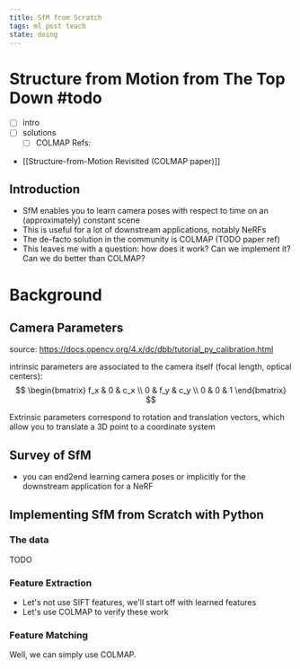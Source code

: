```yaml
---
title: SfM from Scratch
tags: ml post teach
state: doing
---
```


# Structure from Motion from The Top Down #todo

- [ ] intro
- [ ] solutions
	- [ ] COLMAP
Refs:
- [[Structure-from-Motion Revisited (COLMAP paper)]]

## Introduction

- SfM enables you to learn camera poses with respect to time on an (approximately) constant scene
- This is useful for a lot of downstream applications, notably NeRFs
- The de-facto solution in the community is COLMAP (TODO paper ref)
- This leaves me with a question: how does it work? Can we implement it? Can we do better than COLMAP?

# Background
## Camera Parameters

source: https://docs.opencv.org/4.x/dc/dbb/tutorial_py_calibration.html

intrinsic parameters are associated to the camera itself (focal length, optical centers):
$$
\begin{bmatrix}
f_x & 0 & c_x \\
0 & f_y & c_y \\
0 & 0 & 1
\end{bmatrix}
$$

Extrinsic parameters correspond to rotation and translation vectors, which allow you to translate a 3D point to a coordinate system

## Survey of SfM

- you can end2end learning camera poses or implicitly for the downstream application for a NeRF


## Implementing SfM from Scratch with Python

### The data
TODO

### Feature Extraction
- Let's not use SIFT features, we'll start off with learned features
- Let's use COLMAP to verify these work

###  Feature Matching

Well, we can simply use COLMAP.